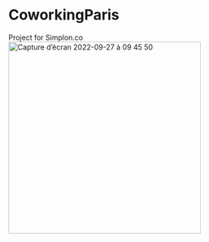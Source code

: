 
# CoworkingParis
Project for Simplon.co
<img width="378" alt="Capture d’écran 2022-09-27 à 09 45 50" src="https://user-images.githubusercontent.com/101064028/192465427-bc6d5650-cdff-47ca-9cbc-a457478cdfd5.png">
